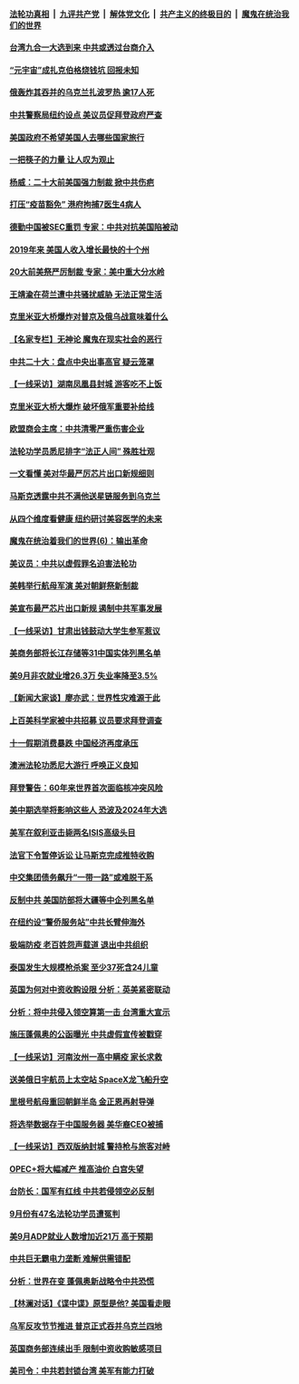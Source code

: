 ####  [法轮功真相](../../../../basic/blob/master/README.md?t=10100531) &nbsp;|&nbsp; [九评共产党](../../../../9ping.md/blob/master/README.md?t=10100531) &nbsp;|&nbsp; [解体党文化](../../../../jtdwh.md/blob/master/README.md?t=10100531)  &nbsp;|&nbsp; [共产主义的终极目的](../../../../gczydzjmd.md/blob/master/README.md?t=10100531) &nbsp;|&nbsp; [魔鬼在统治我们的世界](../../../../mgztzwmdsj.md/blob/master/README.md?t=10100531) 

#### [台湾九合一大选到来 中共或透过台商介入](../pages/nf4514/n13841851.md?t=10100531) 

#### [“元宇宙”成扎克伯格烧钱坑 回报未知](../pages/nf4514/n13841576.md?t=10100531) 

#### [俄轰炸其吞并的乌克兰扎波罗热 逾17人死](../pages/nf4514/n13841787.md?t=10100531) 

#### [中共警察局纽约设点 美议员促拜登政府严查](../pages/nf4514/n13841856.md?t=10100531) 

#### [美国政府不希望美国人去哪些国家旅行](../pages/nf4514/n13837562.md?t=10100531) 

#### [一把筷子的力量 让人叹为观止](../pages/nf4514/n13837052.md?t=10100531) 

#### [杨威：二十大前美国强力制裁 掀中共伤疤](../pages/nf4514/n13841651.md?t=10100531) 

#### [打压“疫苗豁免” 港府拘捕7医生4病人](../pages/nf4514/n13841603.md?t=10100531) 

#### [德勤中国被SEC重罚 专家：中共对抗美国陷被动](../pages/nf4514/n13841588.md?t=10100531) 

#### [2019年来 美国人收入增长最快的十个州](../pages/nf4514/n13841563.md?t=10100531) 

#### [20大前美祭严厉制裁 专家：美中重大分水岭](../pages/nf4514/n13841523.md?t=10100531) 

#### [王靖渝在荷兰遭中共骚扰威胁 无法正常生活](../pages/nf4514/n13841496.md?t=10100531) 

#### [克里米亚大桥爆炸对普京及俄乌战意味着什么](../pages/nf4514/n13841469.md?t=10100531) 

#### [【名家专栏】无神论 魔鬼在现实社会的恶行](../pages/nf4514/n13841384.md?t=10100531) 

#### [中共二十大：盘点中央出事高官 疑云笼罩](../pages/nf4514/n13841253.md?t=10100531) 

#### [【一线采访】湖南凤凰县封城 游客吃不上饭](../pages/nf4514/n13841274.md?t=10100531) 

#### [克里米亚大桥大爆炸 破坏俄军重要补给线](../pages/nf4514/n13841402.md?t=10100531) 

#### [欧盟商会主席：中共清零严重伤害企业](../pages/nf4514/n13841330.md?t=10100531) 

#### [法轮功学员悉尼排字“法正人间” 殊胜壮观](../pages/nf4514/n13841265.md?t=10100531) 

#### [一文看懂 美对华最严厉芯片出口新规细则](../pages/nf4514/n13841067.md?t=10100531) 

#### [马斯克透露中共不满他送星链服务到乌克兰](../pages/nf4514/n13841104.md?t=10100531) 

#### [从四个维度看健康 纽约研讨美容医学的未来](../pages/nf4514/n13841094.md?t=10100531) 

#### [魔鬼在统治着我们的世界(6)：输出革命](../pages/nf4514/n10421536.md?t=10100531) 

#### [美议员：中共以虚假罪名迫害法轮功](../pages/nf4514/n13841083.md?t=10100531) 

#### [美韩举行航母军演 美对朝鲜祭新制裁](../pages/nf4514/n13841080.md?t=10100531) 

#### [美宣布最严芯片出口新规 遏制中共军事发展](../pages/nf4514/n13841061.md?t=10100531) 

#### [【一线采访】甘肃出钱鼓动大学生参军惹议](../pages/nf4514/n13840895.md?t=10100531) 

#### [美商务部将长江存储等31中国实体列黑名单](../pages/nf4514/n13841004.md?t=10100531) 

#### [美9月非农就业增26.3万 失业率降至3.5%](../pages/nf4514/n13840974.md?t=10100531) 

#### [【新闻大家谈】廖亦武：世界性灾难源于此](../pages/nf4514/n13840556.md?t=10100531) 

#### [上百美科学家被中共招募 议员要求拜登调查](../pages/nf4514/n13840830.md?t=10100531) 

#### [十一假期消费暴跌 中国经济再度承压](../pages/nf4514/n13840753.md?t=10100531) 

#### [澳洲法轮功悉尼大游行 呼唤正义良知](../pages/nf4514/n13839864.md?t=10100531) 

#### [拜登警告：60年来世界首次面临核冲突风险](../pages/nf4514/n13840558.md?t=10100531) 

#### [美中期选举将影响这些人 恐波及2024年大选](../pages/nf4514/n13840244.md?t=10100531) 

#### [美军在叙利亚击毙两名ISIS高级头目](../pages/nf4514/n13840395.md?t=10100531) 

#### [法官下令暂停诉讼 让马斯克完成推特收购](../pages/nf4514/n13840344.md?t=10100531) 

#### [中交集团债务飙升“一带一路”或难脱干系](../pages/nf4514/n13840169.md?t=10100531) 

#### [反制中共 美国防部将大疆等中企列黑名单](../pages/nf4514/n13840325.md?t=10100531) 

#### [在纽约设“警侨服务站”中共长臂伸海外](../pages/nf4514/n13839851.md?t=10100531) 

#### [极端防疫 老百姓怨声载道 退出中共组织](../pages/nf4514/n13840058.md?t=10100531) 

#### [泰国发生大规模枪杀案 至少37死含24儿童](../pages/nf4514/n13840015.md?t=10100531) 

#### [英国为何对中资收购设限 分析：英美紧密联动](../pages/nf4514/n13839938.md?t=10100531) 

#### [分析：将中共侵入领空算第一击 台湾重大宣示](../pages/nf4514/n13839873.md?t=10100531) 

#### [施压蓬佩奥的公函曝光 中共虚假宣传被戳穿](../pages/nf4514/n13839614.md?t=10100531) 

#### [【一线采访】河南汝州一高中瞒疫 家长求救](../pages/nf4514/n13839669.md?t=10100531) 

#### [送美俄日宇航员上太空站 SpaceX龙飞船升空](../pages/nf4514/n13839704.md?t=10100531) 

#### [里根号航母重回朝鲜半岛 金正恩再射导弹](../pages/nf4514/n13839695.md?t=10100531) 

#### [将选举数据存于中国服务器 美华裔CEO被捕](../pages/nf4514/n13839611.md?t=10100531) 

#### [【一线采访】西双版纳封城 警持枪与旅客对峙](../pages/nf4514/n13839313.md?t=10100531) 

#### [OPEC+将大幅减产 推高油价 白宫失望](../pages/nf4514/n13839600.md?t=10100531) 

#### [台防长：国军有红线 中共若侵领空必反制](../pages/nf4514/n13839336.md?t=10100531) 

#### [9月份有47名法轮功学员遭冤判](../pages/nf4514/n13839495.md?t=10100531) 

#### [美9月ADP就业人数增加近21万 高于预期](../pages/nf4514/n13839554.md?t=10100531) 

#### [中共巨无霸电力垄断 难解供需错配](../pages/nf4514/n13839573.md?t=10100531) 

#### [分析：世界在变 蓬佩奥新战略令中共恐慌](../pages/nf4514/n13839564.md?t=10100531) 

#### [【林澜对话】《谍中谍》原型是他? 美国看走眼](../pages/nf4514/n13839539.md?t=10100531) 

#### [乌军反攻节节推进 普京正式吞并乌克兰四地](../pages/nf4514/n13839447.md?t=10100531) 

#### [英国商务部连续出手 限制中资收购敏感项目](../pages/nf4514/n13839408.md?t=10100531) 

#### [美司令：中共若封锁台湾 美军有能力打破](../pages/nf4514/n13839105.md?t=10100531) 

